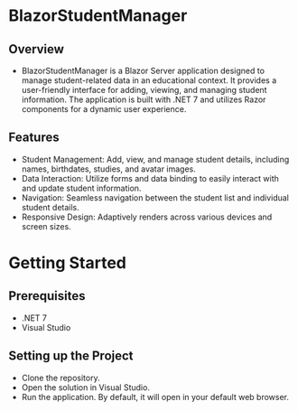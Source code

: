 # BlazorStudentManager

## Overview
- BlazorStudentManager is a Blazor Server application designed to manage student-related data in an educational context. It provides a user-friendly interface for adding, viewing, and managing student information. The application is built with .NET 7 and utilizes Razor components for a dynamic user experience.

## Features

- Student Management: Add, view, and manage student details, including names, birthdates, studies, and avatar images.
- Data Interaction: Utilize forms and data binding to easily interact with and update student information.
- Navigation: Seamless navigation between the student list and individual student details.
- Responsive Design: Adaptively renders across various devices and screen sizes.

# Getting Started

## Prerequisites

- .NET 7 
- Visual Studio
  
## Setting up the Project

- Clone the repository.
- Open the solution in Visual Studio.
- Run the application. By default, it will open in your default web browser.
